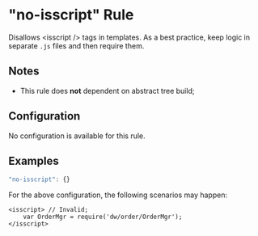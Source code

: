 # "no-isscript" Rule

Disallows &lt;isscript /> tags in templates. As a best practice, keep logic in separate `.js` files and then require them.

## Notes

- This rule does **not** dependent on abstract tree build;

## Configuration

No configuration is available for this rule.

## Examples

```js
"no-isscript": {}
```

For the above configuration, the following scenarios may happen:

```
<isscript> // Invalid;
    var OrderMgr = require('dw/order/OrderMgr');
</isscript>
```
